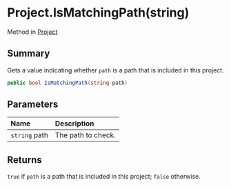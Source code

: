 # Project.IsMatchingPath(string)

Method in [Project](/docs/api/csharp/yarn.compiler.project.md)

## Summary


Gets a value indicating whether  <code>path</code>  is a path
that is included in this project.


```csharp
public bool IsMatchingPath(string path)
```

## Parameters

|Name|Description|
|:---|:---|
|`string` path|The path to check.|

## Returns

<code>true</code>  if  <code>path</code>  is a path
that is included in this project;  <code>false</code> 
otherwise.

